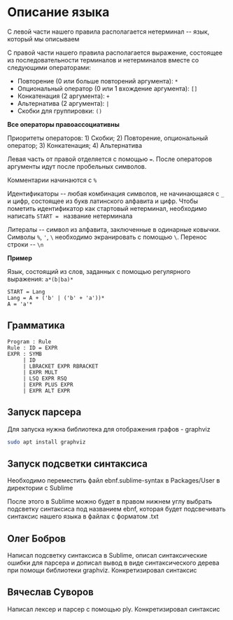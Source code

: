 # Описание языка

С левой части нашего правила располагается нетерминал -- язык, который мы описываем

С правой части нашего правила располагается выражение, состоящее из последовательности терминалов и нетерминалов вместе со следующими операторами:

* Повторение (0 или больше повторений аргумента): `*`
* Опциональный оператор (0 или 1 вхождение аргумента): `[]`
* Конкатенация (2 аргумента): `+`
* Альтернатива (2 аргумента): `|`
* Скобки для группировки: `()`

**Все операторы правоассоциативны**

Приоритеты операторов: 1) Скобки; 2) Повторение, опциональный оператор; 3) Конкатенация; 4) Альтернатива


Левая часть от правой отделяется с помощью `=`. После операторов аргументы идут после пробельных символов.

Комментарии начинаются с `%`

Идентификаторы -- любая комбинация символов, не начинающаяся с `_` и цифр, состоящее из букв латинского алфавита и цифр. Чтобы пометить идентификатор как стартовый нетерминал, необходимо написать `START = ` название нетерминала

Литералы -- символ из алфавита, заключенные в одинарные ковычки. Символы `%`, `'`, `\` необходимо экранировать с помощью `\`. Перенос строки -- `\n`

**Пример** 

Язык, состоящий из слов, заданных с помощью регулярного выражения: `a*(b|ba)*`

```
START = Lang
Lang = A + ('b' | ('b' + 'a'))*
A = 'a'*
```

## Грамматика

```
Program : Rule
Rule : ID = EXPR
EXPR : SYMB
     | ID
     | LBRACKET EXPR RBRACKET
     | EXPR MULT
     | LSQ EXPR RSQ
     | EXPR PLUS EXPR
     | EXPR ALT EXPR
```
## Запуск парсера

Для запуска нужна библиотека для отображения графов - graphviz
``` bash
sudo apt install graphviz
```
## Запуск подсветки синтаксиса

Необходимо переместить файл ebnf.sublime-syntax в Packages/User в директории с Sublime

После этого в Sublime можно будет в правом нижнем углу выбрать подсветку синтаксиса под названием ebnf, которая будет подсвечивать синтаксис нашего языка в файлах с форматом .txt

## Олег Бобров
Написал подсветку синтаксиса в Sublime, описал синтаксические ошибки для парсера и дописал вывод в виде синтаксического дерева при помощи библиотеки graphviz. Конкретизировал синтаксис

## Вячеслав Суворов
Написал лексер и парсер с помощью ply. Конкретизировал синтаксис
